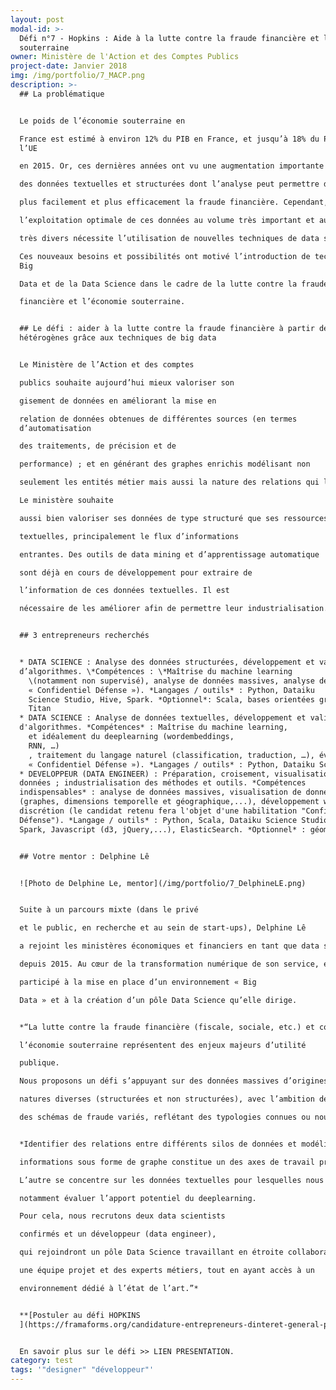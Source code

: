 ```yaml
---
layout: post
modal-id: >-
  Défi n°7 - Hopkins : Aide à la lutte contre la fraude financière et l'économie
  souterraine
owner: Ministère de l'Action et des Comptes Publics
project-date: Janvier 2018
img: /img/portfolio/7_MACP.png
description: >-
  ## La problématique


  Le poids de l’économie souterraine en

  France est estimé à environ 12% du PIB en France, et jusqu’à 18% du PIB de
  l’UE

  en 2015. Or, ces dernières années ont vu une augmentation importante du volume

  des données textuelles et structurées dont l’analyse peut permettre de repérer

  plus facilement et plus efficacement la fraude financière. Cependant,

  l’exploitation optimale de ces données au volume très important et aux formats

  très divers nécessite l’utilisation de nouvelles techniques de data science.

  Ces nouveaux besoins et possibilités ont motivé l’introduction de technologies
  Big

  Data et de la Data Science dans le cadre de la lutte contre la fraude

  financière et l’économie souterraine.


  ## Le défi : aider à la lutte contre la fraude financière à partir de données
  hétérogènes grâce aux techniques de big data


  Le Ministère de l’Action et des comptes

  publics souhaite aujourd’hui mieux valoriser son

  gisement de données en améliorant la mise en

  relation de données obtenues de différentes sources (en termes
  d’automatisation

  des traitements, de précision et de

  performance) ; et en générant des graphes enrichis modélisant non

  seulement les entités métier mais aussi la nature des relations qui les lient.

  Le ministère souhaite

  aussi bien valoriser ses données de type structuré que ses ressources

  textuelles, principalement le flux d’informations

  entrantes. Des outils de data mining et d’apprentissage automatique

  sont déjà en cours de développement pour extraire de

  l’information de ces données textuelles. Il est

  nécessaire de les améliorer afin de permettre leur industrialisation.


  ## 3 entrepreneurs recherchés


  * DATA SCIENCE : Analyse des données structurées, développement et validation
  d’algorithmes. \*Compétences : \*Maîtrise du machine learning
    \(notamment non supervisé), analyse de données massives, analyse de réseaux / graphes, visualisation de données, discrétion (le candidat retenu fera l’objet d’une habilitation
    « Confidentiel Défense »). *Langages / outils* : Python, Dataiku
    Science Studio, Hive, Spark. *Optionnel*: Scala, bases orientées graphe e.g.
    Titan
  * DATA SCIENCE : Analyse de données textuelles, développement et validation
  d'algorithmes. *Compétences* : Maîtrise du machine learning,
    et idéalement du deeplearning (wordembeddings,
    RNN, …)
    , traitement du langage naturel (classification, traduction, …), évaluation et assemblage de modèles prédictifs, discrétion (le candidat retenu fera l’objet d’une habilitation
    « Confidentiel Défense »). *Langages / outils* : Python, Dataiku Science Studio. *Optionnel* : lua/Torch (ou PyTorch) ou TensorFlow ou équivalent.
  * DEVELOPPEUR (DATA ENGINEER) : Préparation, croisement, visualisation des
  données ; industrialisation des méthodes et outils. *Compétences
  indispensables* : analyse de données massives, visualisation de données
  (graphes, dimensions temporelle et géographique,...), développement web,
  discrétion (le candidat retenu fera l'objet d'une habilitation "Confidentiel
  Défense"). *Langage / outils* : Python, Scala, Dataiku Science Studio, Hive,
  Spark, Javascript (d3, jQuery,...), ElasticSearch. *Optionnel* : géomatique.


  ## Votre mentor : Delphine Lê


  ![Photo de Delphine Le, mentor](/img/portfolio/7_DelphineLE.png)


  Suite à un parcours mixte (dans le privé

  et le public, en recherche et au sein de start-ups), Delphine Lê

  a rejoint les ministères économiques et financiers en tant que data scientist

  depuis 2015. Au cœur de la transformation numérique de son service, elle a

  participé à la mise en place d’un environnement « Big

  Data » et à la création d’un pôle Data Science qu’elle dirige.


  *“La lutte contre la fraude financière (fiscale, sociale, etc.) et contre

  l’économie souterraine représentent des enjeux majeurs d’utilité

  publique.

  Nous proposons un défi s’appuyant sur des données massives d’origines et de

  natures diverses (structurées et non structurées), avec l’ambition de détecter

  des schémas de fraude variés, reflétant des typologies connues ou nouvelles.*


  *Identifier des relations entre différents silos de données et modéliser les

  informations sous forme de graphe constitue un des axes de travail proposés.

  L’autre se concentre sur les données textuelles pour lesquelles nous aimerions

  notamment évaluer l’apport potentiel du deeplearning.

  Pour cela, nous recrutons deux data scientists

  confirmés et un développeur (data engineer),

  qui rejoindront un pôle Data Science travaillant en étroite collaboration avec

  une équipe projet et des experts métiers, tout en ayant accès à un

  environnement dédié à l’état de l’art.”*


  **[Postuler au défi HOPKINS
  ](https://framaforms.org/candidature-entrepreneurs-dinteret-general-promo-2-1501592391)**


  En savoir plus sur le défi >> LIEN PRESENTATION.
category: test
tags: '"designer" "développeur"'
---
```











